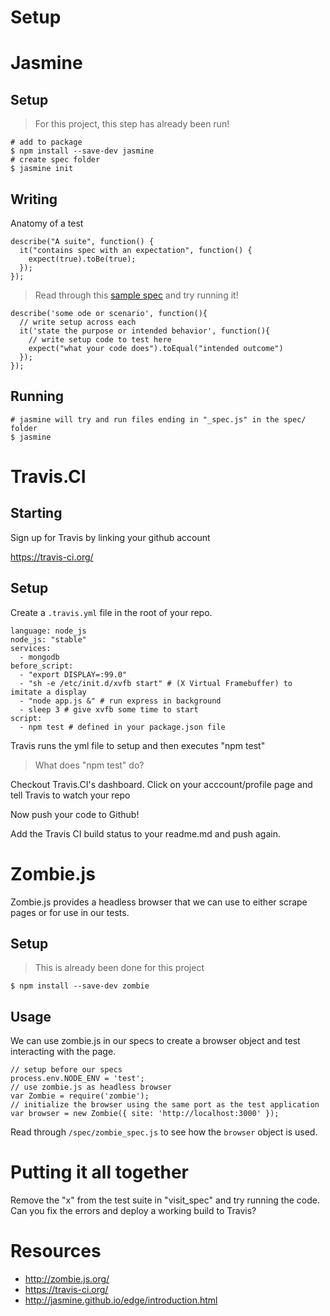 # Setup

# Jasmine

## Setup

> For this project, this step has already been run!

```
# add to package
$ npm install --save-dev jasmine
# create spec folder
$ jasmine init
```

## Writing

Anatomy of a test

```
describe("A suite", function() {
  it("contains spec with an expectation", function() {
    expect(true).toBe(true);
  });
});
```

> Read through this [sample spec]() and try running it!

```
describe('some ode or scenario', function(){
  // write setup across each
  it('state the purpose or intended behavior', function(){
    // write setup code to test here
    expect("what your code does").toEqual("intended outcome")
  });
});
```

## Running

```
# jasmine will try and run files ending in "_spec.js" in the spec/ folder
$ jasmine
```

# Travis.CI

## Starting

Sign up for Travis by linking your github account

https://travis-ci.org/

## Setup

Create a `.travis.yml` file in the root of your repo.

```
language: node_js
node_js: "stable"
services:
  - mongodb
before_script:
  - "export DISPLAY=:99.0"
  - "sh -e /etc/init.d/xvfb start" # (X Virtual Framebuffer) to imitate a display
  - "node app.js &" # run express in background
  - sleep 3 # give xvfb some time to start
script:
  - npm test # defined in your package.json file
```

Travis runs the yml file to setup and then executes "npm test"

> What does "npm test" do?

Checkout Travis.CI's dashboard. Click on your acccount/profile page and tell Travis to watch your repo

Now push your code to Github!

Add the Travis CI build status to your readme.md and push again.

# Zombie.js

Zombie.js provides a headless browser that we can use to either
scrape pages or for use in our tests.

## Setup

> This is already been done for this project

```
$ npm install --save-dev zombie
```

## Usage

We can use zombie.js in our specs to create a browser object
and test interacting with the page.

```
// setup before our specs
process.env.NODE_ENV = 'test';
// use zombie.js as headless browser
var Zombie = require('zombie');
// initialize the browser using the same port as the test application
var browser = new Zombie({ site: 'http://localhost:3000' });
```

Read through `/spec/zombie_spec.js` to see how the `browser`
object is used.

# Putting it all together

Remove the "x" from the test suite in "visit_spec" and try running the code.
Can you fix the errors and deploy a working build to Travis?

# Resources

- http://zombie.js.org/
- https://travis-ci.org/
- http://jasmine.github.io/edge/introduction.html
